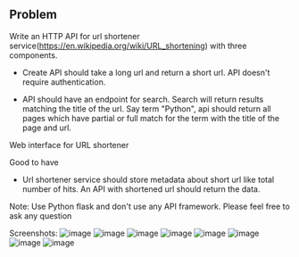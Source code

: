 Problem
-------
Write an HTTP API for url shortener service(https://en.wikipedia.org/wiki/URL_shortening) with three components.

- Create API should take a long url and return a short url. API doesn't require authentication.

- API should have an endpoint for search. Search will return results matching the title of the url.
Say term "Python", api should return all pages which have partial or full match for the term
with the title of the page and url.

Web interface for URL shortener

Good to have

- Url shortener service should store metadata about short url like total number of hits.
An API with shortened url should return the data.

Note: Use Python flask and don't use any API framework. Please feel free to ask any question


Screenshots:
![image](https://github.com/muteebhatlive/HelloAR/assets/123929133/8ac6f47c-18e8-48c4-9f73-a7f2627af73d)
![image](https://github.com/muteebhatlive/HelloAR/assets/123929133/0a9d2b99-ba82-4819-8811-4d0c55353d94)
![image](https://github.com/muteebhatlive/HelloAR/assets/123929133/d04acab2-a644-46d3-865e-119e70faabcd)
![image](https://github.com/muteebhatlive/HelloAR/assets/123929133/f02eac68-defd-4203-a79e-2da5ee46603a)
![image](https://github.com/muteebhatlive/HelloAR/assets/123929133/b8329f10-dea9-4840-8489-28c845c98219)
![image](https://github.com/muteebhatlive/HelloAR/assets/123929133/6964c8fc-59da-4524-9a82-071836e6c385)
![image](https://github.com/muteebhatlive/HelloAR/assets/123929133/0023b813-d3ee-44ec-82ca-354a553dd86e)
![image](https://github.com/muteebhatlive/HelloAR/assets/123929133/19f8366f-4ea0-4fdd-ab87-2e5569a344ac)
